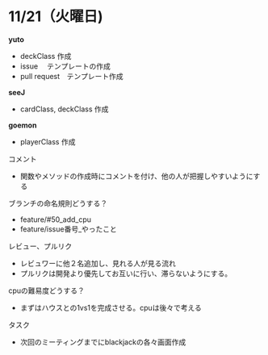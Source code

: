 #  11/21（火曜日)

**yuto**
- deckClass 作成
- issue 　テンプレートの作成
- pull request　テンプレート作成

**seeJ**
- cardClass, deckClass 作成

**goemon**
- playerClass 作成  

コメント
- 関数やメソッドの作成時にコメントを付け、他の人が把握しやすいようにする　　



ブランチの命名規則どうする？
- feature/#50_add_cpu
- feature/issue番号_やったこと

レビュー、プルリク
- レビュワーに他２名追加し、見れる人が見る流れ
- プルリクは開発より優先してお互いに行い、滞らないようにする。　

cpuの難易度どうする？
- まずはハウスとの1vs1を完成させる。cpuは後々で考える

タスク
- 次回のミーティングまでにblackjackの各々画面作成